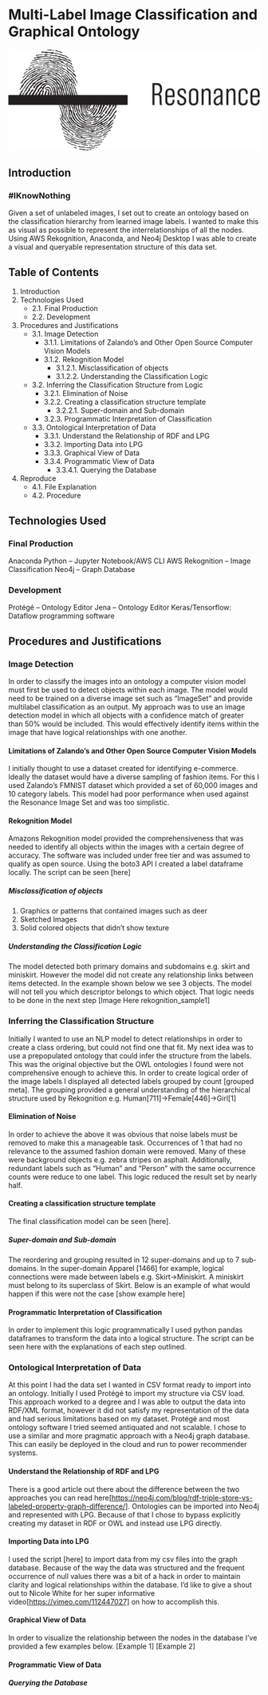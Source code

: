 # Multi-Label Image Classification and Graphical Ontology

![alt text](/images/resonance.png)

## Introduction

### #IKnowNothing
Given a set of unlabeled images, I set out to create an ontology based on the classification hierarchy from learned image labels. I wanted to make this as visual as possible to represent the interrelationships of all the nodes. Using AWS Rekognition, Anaconda, and Neo4j Desktop I was able to create a visual and queryable representation structure of this data set. 


## Table of Contents

1. Introduction
2. Technologies Used
      * 2.1. Final Production
      * 2.2. Development
3.	Procedures and Justifications
     * 3.1. Image Detection
          * 3.1.1. Limitations of Zalando’s and Other Open Source Computer Vision Models
          * 3.1.2. Rekognition Model
               * 3.1.2.1. Misclassification of objects
               * 3.1.2.2. Understanding the Classification Logic
     * 3.2. Inferring the Classification Structure from Logic
          * 3.2.1. Elimination of Noise
          * 3.2.2. Creating a classification structure template
               * 3.2.2.1. Super-domain and Sub-domain
          * 3.2.3. Programmatic Interpretation of Classification
     * 3.3. Ontological Interpretation of Data
          * 3.3.1. Understand the Relationship of RDF and LPG
          * 3.3.2. Importing Data into LPG
          * 3.3.3. Graphical View of Data
          * 3.3.4. Programmatic View of Data
               * 3.3.4.1. Querying the Database
4.	Reproduce 
     * 4.1. File Explanation
     * 4.2. Procedure



## Technologies Used
### Final Production
Anaconda Python – Jupyter Notebook/AWS CLI
AWS Rekognition – Image Classification
Neo4j – Graph Database

### Development
Protégé – Ontology Editor
Jena – Ontology Editor
Keras/Tensorflow: Dataflow programming software


## Procedures and Justifications
### Image Detection
In order to classify the images into an ontology a computer vision model must first be used to detect objects within each image. The model would need to be trained on a diverse image set such as “ImageSet” and provide multilabel classification as an output. My approach was to use an image detection model in which all objects with a confidence match of greater than 50% would be included. This would effectively identify items within the image that have logical relationships with one another.

#### Limitations of Zalando’s and Other Open Source Computer Vision Models
I initially thought to use a dataset created for identifying e-commerce. Ideally the dataset would have a diverse sampling of fashion items. For this I used Zalando’s FMNIST dataset which provided a set of 60,000 images and 10 category labels. This model had poor performance when used against the Resonance Image Set and was too simplistic.

#### Rekognition Model
Amazons Rekognition model provided the comprehensiveness that was needed to identify all objects within the images with a certain degree of accuracy. The software was included under free tier and was assumed to qualify as open source. Using the boto3 API I created a label dataframe locally. The script can be seen [here]

##### Misclassification of objects
1.	Graphics or patterns that contained images such as deer
2.	Sketched Images
3.	Solid colored objects that didn’t show texture

##### Understanding the Classification Logic
The model detected both primary domains and subdomains e.g. skirt and miniskirt. However the model did not create any relationship links between items detected. In the example shown below we see 3 objects. The model will not tell you which descriptor belongs to which object. That logic needs to be done in the next step
[Image Here rekognition_sample1]

### Inferring the Classification Structure 
Initially I wanted to use an NLP model to detect relationships in order to create a class ordering, but could not find one that fit. My next idea was to use a prepopulated ontology that could infer the structure from the labels. This was the original objective but the OWL ontologies I found were not comprehensive enough to achieve this. 
In order to create logical order of the image labels I displayed all detected labels grouped by count [grouped meta]. The grouping provided a general understanding of the hierarchical structure used by Rekognition e.g. Human[711]->Female[446]->Girl[1]

#### Elimination of Noise
In order to achieve the above it was obvious that noise labels must be removed to make this a manageable task. Occurrences of 1 that had no relevance to the assumed fashion domain were removed. Many of these were background objects e.g. zebra stripes on asphalt. Additionally, redundant labels such as “Human” and “Person” with the same occurrence counts were reduce to one label. This logic reduced the result set by nearly half. 

#### Creating a classification structure template
The final classification model can be seen [here].


##### Super-domain and Sub-domain

The reordering and grouping resulted in 12 super-domains and up to 7 sub-domains.
In the super-domain Apparel [1466] for example, logical connections were made between labels e.g. Skirt->Miniskirt. A miniskirt must belong to its superclass of Skirt.  Below is an example of what would happen if this were not the case
[show example here]

#### Programmatic Interpretation of Classification
In order to implement this logic programmatically I used python pandas dataframes to transform the data into a logical structure. The script can be seen here with the explanations of each step outlined. 

 
### Ontological Interpretation of Data
At this point I had the data set I wanted in CSV format ready to import into an ontology. Initially I used Protégé to import my structure via CSV load. This approach worked to a degree and I was able to output the data into RDF/XML format, however it did not satisfy my representation of the data and had serious limitations based on my dataset. Protégé and most ontology software I tried seemed antiquated and not scalable. I chose to use a similar and more pragmatic approach with a Neo4j graph database. This can easily be deployed in the cloud and run to power recommender systems. 

#### Understand the Relationship of RDF and LPG
There is a good article out there about the difference between the two approaches you can read here[https://neo4j.com/blog/rdf-triple-store-vs-labeled-property-graph-difference/]. Ontologies can be imported into Neo4j and represented with LPG. Because of that I chose to bypass explicitly creating my dataset in RDF or OWL and instead use LPG directly. 

#### Importing Data into LPG
I used the script [here] to import data from my csv files into the graph database. Because of the way the data was structured and the frequent occurrence of null values there was a bit of a hack in order to maintain clarity and logical relationships within the database. I’d like to give a shout out to Nicole White for her super informative video[https://vimeo.com/112447027] on how to accomplish this.

#### Graphical View of Data
In order to visualize the relationship between the nodes in the database I’ve provided a few examples below. 
[Example 1]
[Example 2]

#### Programmatic View of Data
##### Querying the Database

